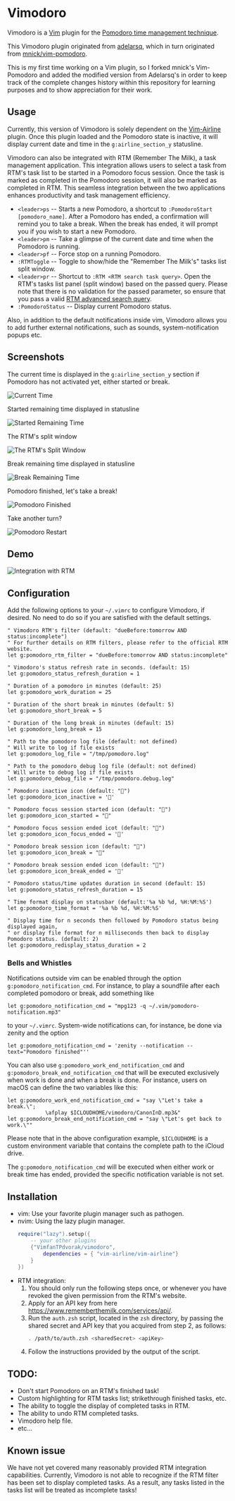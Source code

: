 Vimodoro
========

Vimodoro is a [Vim](http://www.vim.org) plugin for the [Pomodoro time management technique](http://www.pomodorotechnique.com/).

This Vimodoro plugin originated from [adelarsq](https://github.com/adelarsq/vim-pomodoro), which in turn originated
from [mnick/vim-pomodoro](https://github.com/mnick/vim-pomodoro).

This is my first time working on a Vim plugin, so I forked mnick's Vim-Pomodoro
and added the modified version from Adelarsq's in order to keep track of the
complete changes history within this repository for learning purposes and to
show appreciation for their work.

Usage
-----
Currently, this version of Vimodoro is solely dependent on the [Vim-Airline](https://github.com/vim-airline/vim-airline)
plugin. Once this plugin loaded and the Pomodoro state is inactive, it will
display current date and time in the `g:airline_section_y` statusline.

Vimodoro can also be integrated with RTM (Remember The Milk), a task management
application. This integration allows users to select a task from RTM's task list
to be started in a Pomodoro focus session. Once the task is marked as completed
in the Pomodoro session, it will also be marked as completed in RTM. This
seamless integration between the two applications enhances productivity and task
management efficiency.

* `<leader>ps` -- Starts a new Pomodoro, a shortcut to `:PomodoroStart
  [pomodoro_name]`. After a Pomodoro has ended, a confirmation will remind you
  to take a break. When the break has ended, it will prompt you if you wish to
  start a new Pomodoro.
* `<leader>pm` -- Take a glimpse of the current date and time when the Pomodoro
  is running.
* `<leader>pf` -- Force stop on a running Pomodoro.
* `:RTMToggle` -- Toggle to show/hide the "Remember The Milk's" tasks list split
  window.
* `<leader>pr` -- Shortcut to `:RTM <RTM search task query>`. Open the RTM's
  tasks list panel (split window) based on the passed query. Please note that
  there is no validation for the passed parameter, so ensure that you pass a
  valid [RTM advanced search query](https://www.rememberthemilk.com/help/?ctx=basics.search.advanced).
* `:PomodoroStatus` -- Display current Pomodoro status.

Also, in addition to the default notifications inside vim, Vimodoro allows
you to add further external notifications, such as sounds, system-notification
popups etc.

Screenshots
-----------
The current time is displayed in the `g:airline_section_y` section if Pomodoro
has not activated yet, either started or break.

![Current Time](img/ShowCurrentTime.png)

Started remaining time displayed in statusline

![Started Remaining Time](img/StartedRemainingTime.png)

The RTM's split window

![The RTM's Split Window](img/TheRTMSplitWindow.png)

Break remaining time displayed in statusline

![Break Remaining Time](img/BreakRemainingTime.png)

Pomodoro finished, let's take a break!

![Pomodoro Finished](img/LetsTakeABreak.png)

Take another turn?

![Pomodoro Restart](img/LetsGetBackToWork.png)

Demo
----
![Integration with RTM](img/vimodoro.gif)

Configuration
-------------
Add the following options to your `~/.vimrc` to configure Vimodoro, if desired.
No need to do so if you are satisfied with the default settings.

    " Vimodoro RTM's filter (default: "dueBefore:tomorrow AND status:incomplete")
    " For further details on RTM filters, please refer to the official RTM website.
    let g:pomodoro_rtm_filter = "dueBefore:tomorrow AND status:incomplete"

    " Vimodoro's status refresh rate in seconds. (default: 15)
    let g:pomodoro_status_refresh_duration = 1

    " Duration of a pomodoro in minutes (default: 25)
    let g:pomodoro_work_duration = 25

    " Duration of the short break in minutes (default: 5)
    let g:pomodoro_short_break = 5

    " Duration of the long break in minutes (default: 15)
    let g:pomodoro_long_break = 15

    " Path to the pomodoro log file (default: not defined)
    " Will write to log if file exists
    let g:pomodoro_log_file = "/tmp/pomodoro.log"

    " Path to the pomodoro debug log file (default: not defined)
    " Will write to debug log if file exists
    let g:pomodoro_debug_file = "/tmp/pomodoro.debug.log"

    " Pomodoro inactive icon (default: "🤖")
    let g:pomodoro_icon_inactive = '🤖'

    " Pomodoro focus session started icon (default: "🍅")
    let g:pomodoro_icon_started = "🍅"

    " Pomodoro focus session ended icot (default: "🌭")
    let g:pomodoro_icon_focus_ended = '🌭'

    " Pomodoro break session icon (default: "🍕")
    let g:pomodoro_icon_break = "🍕"

    " Pomodoro break session ended icon (default: "🍏")
    let g:pomodoro_icon_break_ended = '🍏'

    " Pomodoro status/time updates duration in second (default: 15)
    let g:pomodoro_status_refresh_duration = 15

    " Time format display on statusbar (default:'%a %b %d, %H:%M:%S')
    let g:pomodoro_time_format = '%a %b %d, %H:%M:%S'

    " Display time for n seconds then followed by Pomodoro status being displayed again,
    " or display file format for n milliseconds then back to display Pomodoro status. (default: 2)
    let g:pomodoro_redisplay_status_duration = 2


### Bells and Whistles
Notifications outside vim can be enabled through the option `g:pomodoro_notification_cmd`.
For instance, to play a soundfile after each completed pomodoro or break, add something like

    let g:pomodoro_notification_cmd = "mpg123 -q ~/.vim/pomodoro-notification.mp3"

to your `~/.vimrc`. System-wide notifications can, for instance, be done via zenity and
the option

    let g:pomodoro_notification_cmd = 'zenity --notification --text="Pomodoro finished"''

You can also use `g:pomodoro_work_end_notification_cmd` and `g:pomodoro_break_end_notification_cmd`
that will be executed exclusively when work is done and when a break is done.  For instance,
users on macOS can define the two variables like this:

    let g:pomodoro_work_end_notification_cmd = "say \"Let's take a break.\";
                \afplay $ICLOUDHOME/vimodoro/CanonInD.mp3&"
    let g:pomodoro_break_end_notification_cmd = "say \"Let's get back to work.\""

Please note that in the above configuration example, `$ICLOUDHOME` is a custom
environment variable that contains the complete path to the iCloud drive.

The `g:pomodoro_notification_cmd` will be executed when either work or break
time has ended, provided the specific notification variable is not set.

Installation
------------
* vim: Use your favorite plugin manager such as pathogen.
* nvim: Using the lazy plugin manager.
    ```lua
    require("lazy").setup({
        -- your other plugins
        {"VimfanTPdvorak/vimodoro",
            dependencies = { "vim-airline/vim-airline"}
        }
    })
    ```
* RTM integration:
    1. You should only run the following steps once, or whenever you have
       revoked the given permission from the RTM's website.
    2. Apply for an API key from here https://www.rememberthemilk.com/services/api/.
    3. Run the `auth.zsh` script, located in the `zsh` directory, by passing the
       shared secret and API key that you acquired from step 2, as follows:
        ```zsh
        . /path/to/auth.zsh <sharedSecret> <apiKey>
        ```
    4. Follow the instructions provided by the output of the script.

TODO:
-----
* Don't start Pomodoro on an RTM's finished task!
* Custom highlighting for RTM tasks list; strikethrough finished tasks, etc.
* The ability to toggle the display of completed tasks in RTM.
* The ability to undo RTM completed tasks.
* Vimodoro help file.
* etc...

Known issue
-----------
We have not yet covered many reasonably provided RTM integration capabilities.
Currently, Vimodoro is not able to recognize if the RTM filter has been set to
display completed tasks. As a result, any tasks listed in the tasks list will be
treated as incomplete tasks!
